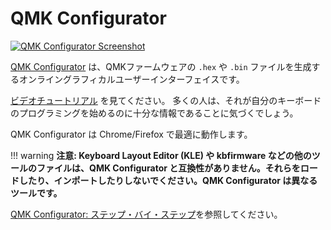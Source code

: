 # QMK Configurator

<!---
  grep --no-filename "^[ ]*git diff" docs/ja/*.md | sh
  original document: 0.12.45:docs/newbs_building_firmware_configurator.md
  git diff 0.12.45 HEAD -- docs/newbs_building_firmware_configurator.md | cat
-->

[![QMK Configurator Screenshot](https://i.imgur.com/anw9cOL.png)](https://config.qmk.fm/)

[QMK Configurator](https://config.qmk.fm) は、QMKファームウェアの `.hex` や `.bin` ファイルを生成するオンライングラフィカルユーザーインターフェイスです。

[ビデオチュートリアル](https://www.youtube.com/watch?v=-imgglzDMdY) を見てください。
多くの人は、それが自分のキーボードのプログラミングを始めるのに十分な情報であることに気づくでしょう。

QMK Configurator は Chrome/Firefox で最適に動作します。

!!! warning
    **注意: Keyboard Layout Editor (KLE) や kbfirmware などの他のツールのファイルは、QMK Configurator と互換性がありません。それらをロードしたり、インポートしたりしないでください。QMK Configurator は異なるツールです。**

[QMK Configurator: ステップ・バイ・ステップ](configurator_step_by_step.md)を参照してください。
